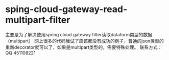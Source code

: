 # sping-cloud-gateway-read-multipart-filter
主要是为了解决使用spring cloud gateway filter读取dataform类型的数据（multipart）
网上很多的代码我试了应该都没有成功的例子，普通的json类型的重新decorator就可以了，如果是multipart类型的，需要特殊处理。
联系方式：QQ 451108221
